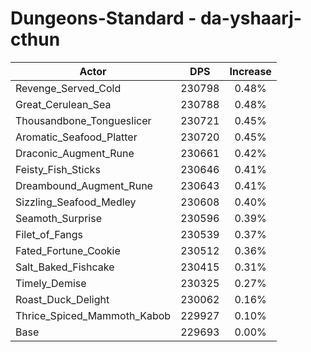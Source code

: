 # Dungeons-Standard - da-yshaarj-cthun
| Actor | DPS | Increase |
|---|:---:|:---:|
|Revenge_Served_Cold|230798|0.48%|
|Great_Cerulean_Sea|230788|0.48%|
|Thousandbone_Tongueslicer|230721|0.45%|
|Aromatic_Seafood_Platter|230720|0.45%|
|Draconic_Augment_Rune|230661|0.42%|
|Feisty_Fish_Sticks|230646|0.41%|
|Dreambound_Augment_Rune|230643|0.41%|
|Sizzling_Seafood_Medley|230608|0.40%|
|Seamoth_Surprise|230596|0.39%|
|Filet_of_Fangs|230539|0.37%|
|Fated_Fortune_Cookie|230512|0.36%|
|Salt_Baked_Fishcake|230415|0.31%|
|Timely_Demise|230325|0.27%|
|Roast_Duck_Delight|230062|0.16%|
|Thrice_Spiced_Mammoth_Kabob|229927|0.10%|
|Base|229693|0.00%|
